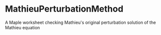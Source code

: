 # MathieuPerturbationMethod
A Maple worksheet checking Mathieu's original perturbation solution of the Mathieu equation
